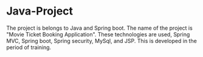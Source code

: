 # Java-Project
The project is belongs to Java and Spring boot. The name of the project is "Movie Ticket Booking Application". These technologies are used, Spring MVC, Spring boot, Spring security, MySql, and JSP. This is developed in the period of training.
